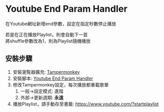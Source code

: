 ﻿# Youtube End Param Handler
在Youtube網址新增end參數，設定在指定秒數停止播放

若是在正在播放Playlist，則會自動下一首\
將shuffle參數改為1，則為Playlist隨機播放

## 安裝步驟
1. 安裝瀏覧器擴充: [Tampermonkey](https://www.tampermonkey.net/)
2. 安裝腳本: [Youtube End Param Handler](https://github.com/jim60105/TampermonkeyScript/raw/main/Youtube%20End%20Param%20Handler/YoutubeEndParamHandler.user.js)
3. 修改Tampermonkey設定，每次播放都重載歌單
	1. 一般→設定模式: 進階
	2. 外部→更新週期: **永遠**
3. 播放Playlist，請手動存至書籤: https://www.youtube.com/?startplaylist
